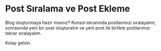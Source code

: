 # Post Sıralama ve Post Ekleme

Blog oluşturmaya hazır mısınız? Konsol ekranında postlarımızı sıralayalım, 
sonrasında yeni bir post oluşturalım ve yeni post ile birlikte postlarımızı tekrar sıralayalım.

Kolay gelsin.